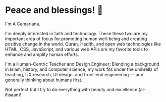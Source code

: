 # Peace and blessings! 👋

I'm A Camariana.

I'm deeply interested in faith and technology. These these two are my important area of focus for promoting human well-being and creating positive change in the world. Quran, Hadith, and open web technologies like HTML, CSS, JavaScript, and various web APIs are my favorite tools to enhance and amplify human efforts.

I'm a Human-Centric Teacher and Design Engineer; Blending a background in Islam, history, and computer science, my work fits under the umbrella of teaching, UX research, UI design, and front-end engineering — and generally thinking about humans first.

Not perfect but I try to do everything with beauty and excellence (al-ihsaan)!
